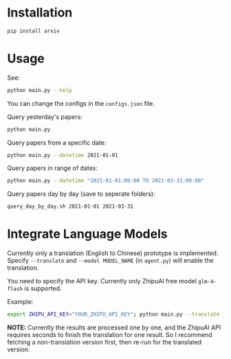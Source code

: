 
# Installation

```bash
pip install arxiv
```

# Usage

See:
```bash
python main.py --help
```

You can change the configs in the `configs.json` file.

Query yesterday's papers:
```bash
python main.py
```

Query papers from a specific date:
```bash
python main.py --datetime 2021-01-01
```

Query papers in range of dates:
```bash
python main.py --datetime "2021-01-01:00:00 TO 2021-03-31:00:00"
```

Query papers day by day (save to seperate folders):
```bash
query_day_by_day.sh 2021-01-01 2021-03-31
```

# Integrate Language Models

Currently only a translation (English to Chinese) prototype is implemented. Specify `--translate` and `--model MODEL_NAME` (in `agent.py`) will enable the translation.

You need to specify the API key. Currently only ZhipuAI free model `glm-4-flash` is supported.

Example:
```bash
export ZHIPU_API_KEY="YOUR_ZHIPU_API_KEY"; python main.py --translate --model "zhipu-glm-4-flash"
```

**NOTE:** Currently the results are processed one by one, and the ZhipuAI API requires seconds to finish the translation for one result. So I recommend fetching a non-translation version first, then re-run for the translated version.
